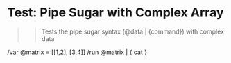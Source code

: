 # Test: Pipe Sugar with Complex Array

>> Tests the pipe sugar syntax (@data | {command}) with complex data

/var @matrix = [[1,2], [3,4]]
/run @matrix | { cat }
